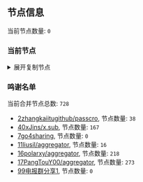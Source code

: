 
## 节点信息
当前节点数量: `0`
### 当前节点
<details>
  <summary>展开复制节点</summary>

    

</details>

### 鸣谢名单
当前合并节点总数: `728`
- [2zhangkaiitugithub/passcro](https://github.com/zhangkaiitugithub/passcro), 节点数量: `38`
- [40xJins/x.sub](https://github.com/0xJins/x.sub), 节点数量: `167`
- [7go4sharing](https://github.com/go4sharing), 节点数量: `0`
- [11liusil/aggregator](https://github.com/liusil/aggregator), 节点数量: `16`
- [16polarxy/aggregator](https://github.com/polarxy/aggregator), 节点数量: `218`
- [17PangTouY00/aggregator](https://github.com/PangTouY00/aggregator), 节点数量: `273`
- [99电报群分享1](https://github.com/cdddbc/getAirport), 节点数量: `0`


